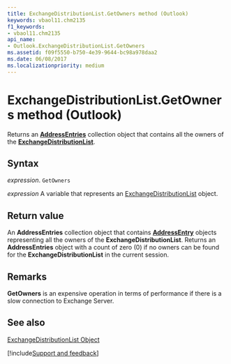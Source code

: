 ```yaml
---
title: ExchangeDistributionList.GetOwners method (Outlook)
keywords: vbaol11.chm2135
f1_keywords:
- vbaol11.chm2135
api_name:
- Outlook.ExchangeDistributionList.GetOwners
ms.assetid: f09f5550-b750-4e39-9644-bc98a978daa2
ms.date: 06/08/2017
ms.localizationpriority: medium
---
```



# ExchangeDistributionList.GetOwners method (Outlook)

Returns an **[AddressEntries](Outlook.AddressEntries.md)** collection object that contains all the owners of the **[ExchangeDistributionList](Outlook.ExchangeDistributionList.md)**.


## Syntax

_expression_. `GetOwners`

_expression_ A variable that represents an [ExchangeDistributionList](Outlook.ExchangeDistributionList.md) object.


## Return value

An **AddressEntries** collection object that contains **[AddressEntry](Outlook.AddressEntry.md)** objects representing all the owners of the **ExchangeDistributionList**. Returns an **AddressEntries** object with a count of zero (0) if no owners can be found for the **ExchangeDistributionList** in the current session.


## Remarks

 **GetOwners** is an expensive operation in terms of performance if there is a slow connection to Exchange Server.


## See also


[ExchangeDistributionList Object](Outlook.ExchangeDistributionList.md)

[!include[Support and feedback](~/includes/feedback-boilerplate.md)]
